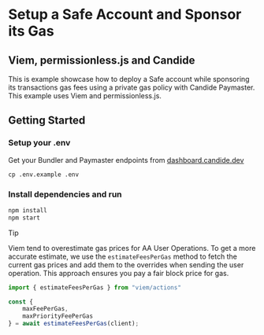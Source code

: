 # Setup a Safe Account and Sponsor its Gas
## Viem, permissionless.js and Candide 

This is example showcase how to deploy a Safe account while sponsoring its transactions gas fees using a private gas policy with Candide Paymaster. This example uses Viem and permissionless.js.

## Getting Started

### Setup your .env

Get your Bundler and Paymaster endpoints from [dashboard.candide.dev](https://dashboard.candide.dev)
```
cp .env.example .env
```

### Install dependencies and run

```bash
npm install
npm start
```

> [!TIP]
> Viem tend to overestimate gas prices for AA User Operations. To get a more accurate estimate, we use the `estimateFeesPerGas` method to fetch the current gas prices and add them to the overrides when sending the user operation. This approach ensures you pay a fair block price for gas.

```ts
import { estimateFeesPerGas } from "viem/actions"

const {
    maxFeePerGas,
    maxPriorityFeePerGas
} = await estimateFeesPerGas(client);
```
